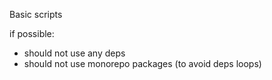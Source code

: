 Basic scripts

if possible:
- should not use any deps
- should not use monorepo packages (to avoid deps loops)
